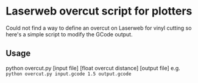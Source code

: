 # Laserweb overcut script for plotters

Could not find a way to define an overcut on Laserweb for vinyl cutting so here's a simple script to modify the GCode output.

## Usage
python overcut.py [input file] [float overcut distance] [output file]
e.g. `python overcut.py input.gcode 1.5 output.gcode`
